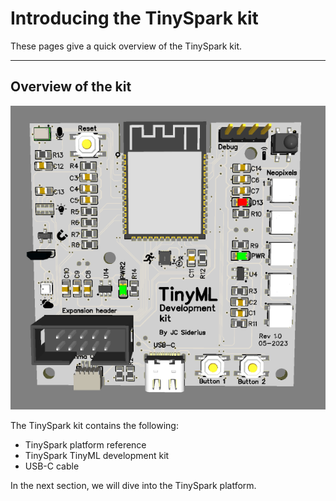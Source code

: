 # Introducing the TinySpark kit

These pages give a quick overview of the TinySpark kit.

---

## Overview of the kit

![TinySpark kit](../img/devboard.png)

The TinySpark kit contains the following:

- TinySpark platform reference
- TinySpark TinyML development kit
- USB-C cable

In the next section, we will dive into the TinySpark platform.